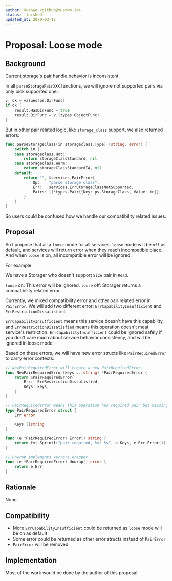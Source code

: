 ```yaml
---
author: Xuanwo <github@xuanwo.io>
status: finished
updated_at: 2020-03-12
---
```


# Proposal: Loose mode

## Background

Current [storage](https://github.com/Xuanwo/storage)'s pair handle behavior is inconsistent.

In all `parseStoragePairXXX` functions, we will ignore not supported pairs via only pick supported one:

```go
v, ok = values[ps.DirFunc]
if ok {
    result.HasDirFunc = true
    result.DirFunc = v.(types.ObjectFunc)
}
```

But in other pair related logic, like `storage_class` support, we also returned errors:

```go
func parseStorageClass(in storageclass.Type) (string, error) {
    switch in {
    case storageclass.Hot:
        return storageClassStandard, nil
    case storageclass.Warm:
        return storageClassStandardIA, nil
    default:
        return "", &services.PairError{
            Op:    "parse storage class",
            Err:   services.ErrStorageClassNotSupported,
            Pairs: []*types.Pair{{Key: ps.StorageClass, Value: in}},
        }
    }
}
```

So users could be confused how we handle our compatibility related issues.

## Proposal

So I propose that all a `loose` mode for all services. `loose` mode will be `off` as default, and services will return error when they reach incompatible place. And when `loose` is on, all incompatible error will be ignored.

For example:

We have a Storager who doesn't support `Size` pair in `Read`.

`loose` on: This error will be ignored. `loose` off: Storager returns a compatibility related error.

Currently, we mixed compatibility error and other pair related error in `PairError`. We will add two different error: `ErrCapabilityInsufficient` and `ErrRestrictionDissatisfied`.

`ErrCapabilityInsufficient` means this service doesn't have this capability, and `ErrRestrictionDissatisfied` means this operation doesn't meat service's restriction. `ErrCapabilityInsufficient` could be ignored safely if you don't care much about service behavior consistency, and will be ignored in loose mode.

Based on these errors, we will have new error structs like `PairRequiredError` to carry error contexts:

```go
// NewPairRequiredError will create a new PairRequiredError.
func NewPairRequiredError(keys ...string) *PairRequiredError {
    return &PairRequiredError{
        Err:  ErrRestrictionDissatisfied,
        Keys: keys,
    }
}

// PairRequiredError means this operation has required pair but missing.
type PairRequiredError struct {
    Err error

    Keys []string
}

func (e *PairRequiredError) Error() string {
    return fmt.Sprintf("pair required, %v: %s", e.Keys, e.Err.Error())
}

// Unwrap implements xerrors.Wrapper
func (e *PairRequiredError) Unwrap() error {
    return e.Err
}
```

## Rationale

None.

## Compatibility

- More `ErrCapabilityInsufficient` could be returned as `loose` mode will be on as default
- Some error could be returned as other error structs instead of `PairError`
- `PairError` will be removed

## Implementation

Most of the work would be done by the author of this proposal.